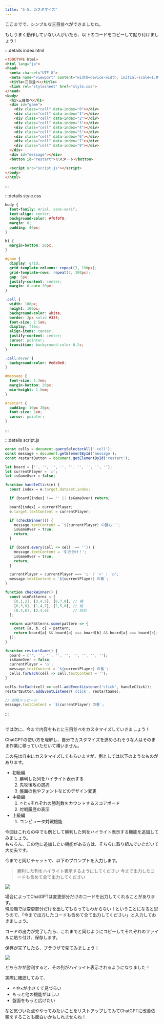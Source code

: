 ```yaml
---
title: "5-5. カスタマイズ"
---
```


ここまでで、シンプルな三目並べができましたね。

もしうまく動作していない人がいたら、以下のコードをコピーして貼り付けましょう！

:::details index.html
```html
<!DOCTYPE html>
<html lang="ja">
<head>
  <meta charset="UTF-8">
  <meta name="viewport" content="width=device-width, initial-scale=1.0">
  <title>三目並べ</title>
  <link rel="stylesheet" href="style.css">
</head>
<body>
  <h1>三目並べ</h1>
  <div id="game">
    <div class="cell" data-index="0"></div>
    <div class="cell" data-index="1"></div>
    <div class="cell" data-index="2"></div>
    <div class="cell" data-index="3"></div>
    <div class="cell" data-index="4"></div>
    <div class="cell" data-index="5"></div>
    <div class="cell" data-index="6"></div>
    <div class="cell" data-index="7"></div>
    <div class="cell" data-index="8"></div>
  </div>
  <div id="message"></div>
  <button id="restart">リスタート</button>

  <script src="script.js"></script>
</body>
</html>
```
:::

:::details style.css
```css
body {
  font-family: Arial, sans-serif;
  text-align: center;
  background-color: #f0f0f0;
  margin: 0;
  padding: 40px;
}

h1 {
  margin-bottom: 20px;
}

#game {
  display: grid;
  grid-template-columns: repeat(3, 100px);
  grid-template-rows: repeat(3, 100px);
  gap: 5px;
  justify-content: center;
  margin: 0 auto 20px;
}

.cell {
  width: 100px;
  height: 100px;
  background-color: white;
  border: 2px solid #333;
  font-size: 2.5em;
  display: flex;
  align-items: center;
  justify-content: center;
  cursor: pointer;
  transition: background-color 0.2s;
}

.cell:hover {
  background-color: #e0e0e0;
}

#message {
  font-size: 1.2em;
  margin-bottom: 20px;
  min-height: 1.5em;
}

#restart {
  padding: 10px 20px;
  font-size: 1em;
  cursor: pointer;
}
```
:::

:::details script.js
```js
const cells = document.querySelectorAll('.cell');
const message = document.getElementById('message');
const restartButton = document.getElementById('restart');

let board = ['', '', '', '', '', '', '', '', ''];
let currentPlayer = '○';
let isGameOver = false;

function handleClick(e) {
  const index = e.target.dataset.index;

  if (board[index] !== '' || isGameOver) return;

  board[index] = currentPlayer;
  e.target.textContent = currentPlayer;

  if (checkWinner()) {
    message.textContent = `${currentPlayer} の勝ち！`;
    isGameOver = true;
    return;
  }

  if (board.every(cell => cell !== '')) {
    message.textContent = '引き分け！';
    isGameOver = true;
    return;
  }

  currentPlayer = currentPlayer === '○' ? '×' : '○';
  message.textContent = `${currentPlayer} の番`;
}

function checkWinner() {
  const winPatterns = [
    [0,1,2], [3,4,5], [6,7,8], // 横
    [0,3,6], [1,4,7], [2,5,8], // 縦
    [0,4,8], [2,4,6]           // 斜め
  ];

  return winPatterns.some(pattern => {
    const [a, b, c] = pattern;
    return board[a] && board[a] === board[b] && board[a] === board[c];
  });
}

function restartGame() {
  board = ['', '', '', '', '', '', '', '', ''];
  isGameOver = false;
  currentPlayer = '○';
  message.textContent = `${currentPlayer} の番`;
  cells.forEach(cell => cell.textContent = '');
}

cells.forEach(cell => cell.addEventListener('click', handleClick));
restartButton.addEventListener('click', restartGame);

// 初期メッセージ
message.textContent = `${currentPlayer} の番`;
```
:::

<br />
では次に、今まで内容をもとに三目並べをカスタマイズしていきましょう！

ChatGPTの使い方を理解し、自分でカスタマイズを進められそうな人はそのまま作業に移っていただいて構いません。

この先は自由にカスタマイズしてもらいますが、例としては以下のようなものがあります。

- 初級編
  1. 勝利した列をハイライト表示する
  2. 先攻後攻の選択
  3. 盤面の色やフォントなどのデザイン変更
- 中級編
  1. ⚪︎と×それぞれの勝利数をカウントするスコアボード
  2. 対戦履歴の表示
- 上級編
  1. コンピュータ対戦機能

今回はこれらの中でも例として勝利した列をハイライト表示する機能を追加してみましょう。  
もちろん、この他に追加したい機能がある方は、そちらに取り組んでいただいて大丈夫です。

今までと同じチャットで、以下のプロンプトを入力します。

>勝利した列をハイライト表示するようにしてください
今まで出力したコードも含めて全て出力してください

![](/images/nagoya2025/chatgpt-arrange-sanmoku.png)

場合によってChatGPTは変更部分だけのコードを出力してくれることがあります。  
現段階では変更部分だけを出してもらってもわからない！ということになると思うので、「今まで出力したコードも含めて全て出力してください」と入力しておきましょう。

コードの出力が完了したら、これまでと同じようにコピーしてそれぞれのファイルに貼り付け、保存します。

保存が完了したら、ブラウザで見てみましょう！

![](/images/nagoya2025/vscode-golive-test-sanmoku-4.png)

どちらかが勝利すると、その列がハイライト表示されるようになりました！

実際に確認してみて、

- ⚪︎や×が小さくて見づらい
- もっと他の機能がほしい
- 盤面をもっと広げたい

など気づいた点ややってみたいことをリストアップしてみてChatGPTに改善依頼をすることも面白いかもしれませんね！